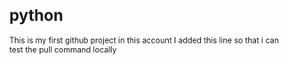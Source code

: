 # python
This is my first github project in this account
I added this line so that i can test the pull command locally
